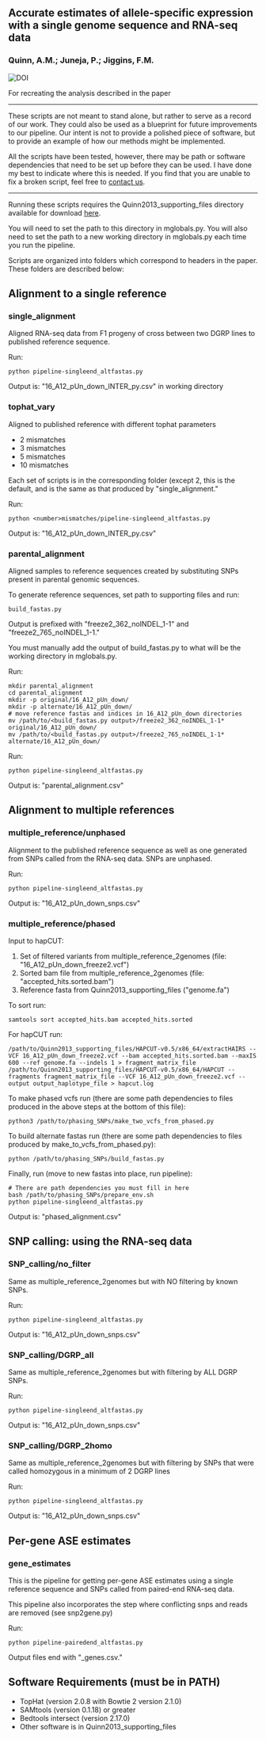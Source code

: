 ## Accurate estimates of allele-specific expression with a single genome sequence and RNA-seq data

### Quinn, A.M.; Juneja, P.; Jiggins, F.M.

![DOI](https://zenodo.org/badge/4398/d-quinn/bio_quinn2013.png)

For recreating the analysis described in the paper

---

These scripts are not meant to stand alone, but rather to serve as a record of our work.  They could also be used as a blueprint for future improvements to our pipeline.  Our intent is not to provide a polished piece of software, but to provide an example of how our methods might be implemented.

All the scripts have been tested, however, there may be path or software dependencies that need to be set up before they can be used.  I have done my best to indicate where this is needed. If you find that you are unable to fix a broken script, feel free to [contact us](http://www.gen.cam.ac.uk/research/jiggins/).

---

Running these scripts requires the Quinn2013_supporting_files directory available for download [here](https://www.gen.cam.ac.uk/research/jiggins/data/).

You will need to set the path to this directory in mglobals.py. You will also need to set the path to a new working directory in mglobals.py each time you run the pipeline.

Scripts are organized into folders which correspond to headers in the paper. These folders are described below:


## Alignment to a single reference

### single_alignment

Aligned RNA-seq data from F1 progeny of cross between two DGRP lines to published reference sequence.

Run:

    python pipeline-singleend_altfastas.py

Output is: "16_A12_pUn_down_INTER_py.csv" in working directory

### tophat_vary

Aligned to published reference with different tophat parameters

* 2 mismatches
* 3 mismatches
* 5 mismatches
* 10 mismatches

Each set of scripts is in the corresponding folder (except 2, this is the default, and is the same as that produced by "single_alignment."

Run:

    python <number>mismatches/pipeline-singleend_altfastas.py

Output is: "16_A12_pUn_down_INTER_py.csv"

### parental_alignment

Aligned samples to reference sequences created by substituting SNPs present in parental genomic sequences.

To generate reference sequences, set path to supporting files and run:

    build_fastas.py

Output is prefixed with "freeze2_362_noINDEL_1-1" and "freeze2_765_noINDEL_1-1."

You must manually add the output of build_fastas.py to what will be the working directory in mglobals.py.

Run:

    mkdir parental_alignment
    cd parental_alignment
    mkdir -p original/16_A12_pUn_down/
    mkdir -p alternate/16_A12_pUn_down/
    # move reference fastas and indices in 16_A12_pUn_down directories
    mv /path/to/<build_fastas.py output>/freeze2_362_noINDEL_1-1* original/16_A12_pUn_down/
    mv /path/to/<build_fastas.py output>/freeze2_765_noINDEL_1-1* alternate/16_A12_pUn_down/

Run:

    python pipeline-singleend_altfastas.py

Output is: "parental_alignment.csv"

## Alignment to multiple references

### multiple_reference/unphased

Alignment to the published reference sequence as well as one generated from SNPs called from the RNA-seq data. SNPs are unphased.

Run:

    python pipeline-singleend_altfastas.py

Output is: "16_A12_pUn_down_snps.csv"

### multiple_reference/phased

Input to hapCUT:

1. Set of filtered variants from multiple_reference_2genomes (file: "16_A12_pUn_down_freeze2.vcf")
2. Sorted bam file from multiple_reference_2genomes (file: "accepted_hits.sorted.bam")
3. Reference fasta from Quinn2013_supporting_files ("genome.fa")

To sort run:

    samtools sort accepted_hits.bam accepted_hits.sorted

For hapCUT run:

    /path/to/Quinn2013_supporting_files/HAPCUT-v0.5/x86_64/extractHAIRS --VCF 16_A12_pUn_down_freeze2.vcf --bam accepted_hits.sorted.bam --maxIS 600 --ref genome.fa --indels 1 > fragment_matrix_file
    /path/to/Quinn2013_supporting_files/HAPCUT-v0.5/x86_64/HAPCUT --fragments fragment_matrix_file --VCF 16_A12_pUn_down_freeze2.vcf --output output_haplotype_file > hapcut.log

To make phased vcfs run (there are some path dependencies to files produced in the above steps at the bottom of this file):

    python3 /path/to/phasing_SNPs/make_two_vcfs_from_phased.py

To build alternate fastas run (there are some path dependencies to files produced by make_to_vcfs_from_phased.py):

    python /path/to/phasing_SNPs/build_fastas.py

Finally, run (move to new fastas into place, run pipeline):

    # There are path dependencies you must fill in here
    bash /path/to/phasing_SNPs/prepare_env.sh
    python pipeline-singleend_altfastas.py

Output is: "phased_alignment.csv"

## SNP calling: using the RNA-seq data

### SNP_calling/no_filter

Same as multiple_reference_2genomes but with NO filtering by known SNPs.

Run:

    python pipeline-singleend_altfastas.py

Output is: "16_A12_pUn_down_snps.csv"

### SNP_calling/DGRP_all

Same as multiple_reference_2genomes but with filtering by ALL DGRP SNPs.

Run:

    python pipeline-singleend_altfastas.py

Output is: "16_A12_pUn_down_snps.csv"

### SNP_calling/DGRP_2homo

Same as multiple_reference_2genomes but with filtering by SNPs that were called homozygous in a minimum of 2 DGRP lines

Run:

    python pipeline-singleend_altfastas.py

Output is: "16_A12_pUn_down_snps.csv"

## Per-gene ASE estimates

### gene_estimates

This is the pipeline for getting per-gene ASE estimates using a single reference sequence and SNPs called from paired-end RNA-seq data.

This pipeline also incorporates the step where conflicting snps and reads are removed (see snp2gene.py)

Run:

    python pipeline-pairedend_altfastas.py

Output files end with "_genes.csv."

## Software Requirements (must be in PATH)

* TopHat (version 2.0.8 with Bowtie 2 version 2.1.0)
* SAMtools (version 0.1.18) or greater
* Bedtools intersect (version 2.17.0)
* Other software is in Quinn2013_supporting_files



